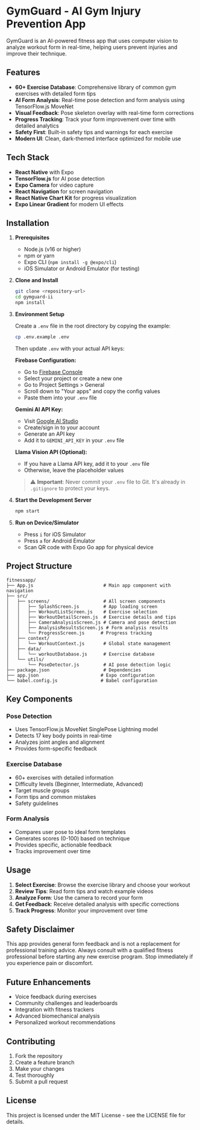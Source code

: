 # GymGuard - AI Gym Injury Prevention App

GymGuard is an AI-powered fitness app that uses computer vision to analyze workout form in real-time, helping users prevent injuries and improve their technique.

## Features

- **60+ Exercise Database**: Comprehensive library of common gym exercises with detailed form tips
- **AI Form Analysis**: Real-time pose detection and form analysis using TensorFlow.js MoveNet
- **Visual Feedback**: Pose skeleton overlay with real-time form corrections
- **Progress Tracking**: Track your form improvement over time with detailed analytics
- **Safety First**: Built-in safety tips and warnings for each exercise
- **Modern UI**: Clean, dark-themed interface optimized for mobile use

## Tech Stack

- **React Native** with Expo
- **TensorFlow.js** for AI pose detection
- **Expo Camera** for video capture
- **React Navigation** for screen navigation
- **React Native Chart Kit** for progress visualization
- **Expo Linear Gradient** for modern UI effects

## Installation

1. **Prerequisites**
   - Node.js (v16 or higher)
   - npm or yarn
   - Expo CLI (`npm install -g @expo/cli`)
   - iOS Simulator or Android Emulator (for testing)

2. **Clone and Install**
   ```bash
   git clone <repository-url>
   cd gymguard-ii
   npm install
   ```

3. **Environment Setup**
   
   Create a `.env` file in the root directory by copying the example:
   ```bash
   cp .env.example .env
   ```
   
   Then update `.env` with your actual API keys:
   
   **Firebase Configuration:**
   - Go to [Firebase Console](https://console.firebase.google.com/)
   - Select your project or create a new one
   - Go to Project Settings > General
   - Scroll down to "Your apps" and copy the config values
   - Paste them into your `.env` file
   
   **Gemini AI API Key:**
   - Visit [Google AI Studio](https://ai.google.dev/)
   - Create/sign in to your account
   - Generate an API key
   - Add it to `GEMINI_API_KEY` in your `.env` file
   
   **Llama Vision API (Optional):**
   - If you have a Llama API key, add it to your `.env` file
   - Otherwise, leave the placeholder values

   > ⚠️ **Important**: Never commit your `.env` file to Git. It's already in `.gitignore` to protect your keys.

4. **Start the Development Server**
   ```bash
   npm start
   ```

5. **Run on Device/Simulator**
   - Press `i` for iOS Simulator
   - Press `a` for Android Emulator
   - Scan QR code with Expo Go app for physical device

## Project Structure

```
fitnessapp/
├── App.js                          # Main app component with navigation
├── src/
│   ├── screens/                    # All screen components
│   │   ├── SplashScreen.js         # App loading screen
│   │   ├── WorkoutListScreen.js    # Exercise selection
│   │   ├── WorkoutDetailScreen.js  # Exercise details and tips
│   │   ├── CameraAnalysisScreen.js # Camera and pose detection
│   │   ├── AnalysisResultsScreen.js # Form analysis results
│   │   └── ProgressScreen.js      # Progress tracking
│   ├── context/
│   │   └── WorkoutContext.js       # Global state management
│   ├── data/
│   │   └── workoutDatabase.js      # Exercise database
│   └── utils/
│       └── PoseDetector.js         # AI pose detection logic
├── package.json                    # Dependencies
├── app.json                       # Expo configuration
└── babel.config.js                # Babel configuration
```

## Key Components

### Pose Detection
- Uses TensorFlow.js MoveNet SinglePose Lightning model
- Detects 17 key body points in real-time
- Analyzes joint angles and alignment
- Provides form-specific feedback

### Exercise Database
- 60+ exercises with detailed information
- Difficulty levels (Beginner, Intermediate, Advanced)
- Target muscle groups
- Form tips and common mistakes
- Safety guidelines

### Form Analysis
- Compares user pose to ideal form templates
- Generates scores (0-100) based on technique
- Provides specific, actionable feedback
- Tracks improvement over time

## Usage

1. **Select Exercise**: Browse the exercise library and choose your workout
2. **Review Tips**: Read form tips and watch example videos
3. **Analyze Form**: Use the camera to record your form
4. **Get Feedback**: Receive detailed analysis with specific corrections
5. **Track Progress**: Monitor your improvement over time

## Safety Disclaimer

This app provides general form feedback and is not a replacement for professional training advice. Always consult with a qualified fitness professional before starting any new exercise program. Stop immediately if you experience pain or discomfort.

## Future Enhancements

- Voice feedback during exercises
- Community challenges and leaderboards
- Integration with fitness trackers
- Advanced biomechanical analysis
- Personalized workout recommendations

## Contributing

1. Fork the repository
2. Create a feature branch
3. Make your changes
4. Test thoroughly
5. Submit a pull request

## License

This project is licensed under the MIT License - see the LICENSE file for details.


